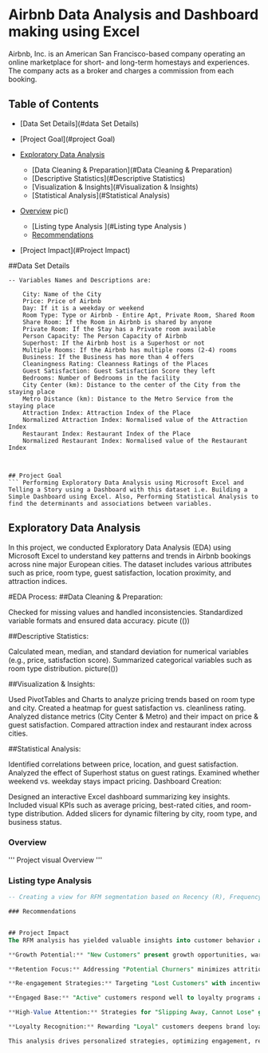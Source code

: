 # Airbnb Data Analysis and Dashboard making using Excel

Airbnb, Inc. is an American San Francisco-based company operating an online marketplace for short- and long-term homestays and experiences. The company acts as a broker and charges a commission from each booking.  

## Table of Contents

- [Data Set Details](#data Set Details)
- [Project Goal](#project Goal)
- [Exploratory Data Analysis](#exploratory-data-analysis)
  - [Data Cleaning & Preparation](#Data Cleaning & Preparation)
  - [Descriptive Statistics](#Descriptive Statistics)
  - [Visualization & Insights](#Visualization & Insights)
  - [Statistical Analysis](#Statistical Analysis)

- [Overview](#Overview)
   pic()
  - [Listing type Analysis ](#Listing type Analysis )
  - [Recommendations](#Recommendations)
- [Project Impact](#Project Impact) 
  

##Data Set Details

```Excel
-- Variables Names and Descriptions are:

	City: Name of the City
	Price: Price of Airbnb
	Day: If it is a weekday or weekend
	Room Type: Type or Airbnb - Entire Apt, Private Room, Shared Room
	Share Room: If the Room in Airbnb is shared by anyone
	Private Room: If the Stay has a Private room available
	Person Capacity: The Person Capacity of Airbnb
	Superhost: If the Airbnb host is a Superhost or not
	Multiple Rooms: If the Airbnb has multiple rooms (2-4) rooms
	Business: If the Business has more than 4 offers
	Cleaningness Rating: Cleanness Ratings of the Places
	Guest Satisfaction: Guest Satisfaction Score they left
	Bedrooms: Number of Bedrooms in the facility
	City Center (km): Distance to the center of the City from the staying place
	Metro Distance (km): Distance to the Metro Service from the staying place
	Attraction Index: Attraction Index of the Place
	Normalized Attraction Index: Normalised value of the Attraction Index
	Restaurant Index: Restaurant Index of the Place
	Normalized Restaurant Index: Normalised value of the Restaurant Index



## Project Goal
``` Performing Exploratory Data Analysis using Microsoft Excel and Telling a Story using a Dashboard with this dataset i.e. Building a Simple Dashboard using Excel. Also, Performing Statistical Analysis to find the determinants and associations between variables.
```


## Exploratory Data Analysis
In this project, we conducted Exploratory Data Analysis (EDA) using Microsoft Excel to understand key patterns and trends in Airbnb bookings across nine major European cities. The dataset includes various attributes such as price, room type, guest satisfaction, location proximity, and attraction indices.

#EDA Process:
##Data Cleaning & Preparation:

Checked for missing values and handled inconsistencies.
Standardized variable formats and ensured data accuracy.
picute (())

##Descriptive Statistics:

Calculated mean, median, and standard deviation for numerical variables (e.g., price, satisfaction score).
Summarized categorical variables such as room type distribution.
picture(())

##Visualization & Insights:

Used PivotTables and Charts to analyze pricing trends based on room type and city.
Created a heatmap for guest satisfaction vs. cleanliness rating.
Analyzed distance metrics (City Center & Metro) and their impact on price & guest satisfaction.
Compared attraction index and restaurant index across cities.

##Statistical Analysis:

Identified correlations between price, location, and guest satisfaction.
Analyzed the effect of Superhost status on guest ratings.
Examined whether weekend vs. weekday stays impact pricing.
Dashboard Creation:

Designed an interactive Excel dashboard summarizing key insights.
Included visual KPIs such as average pricing, best-rated cities, and room-type distribution.
Added slicers for dynamic filtering by city, room type, and business status.

### Overview
''' Project visual Overview '''


### Listing type Analysis 
```sql
-- Creating a view for RFM segmentation based on Recency (R), Frequency (F), and Monetary (M) scores

### Recommendations


## Project Impact
The RFM analysis has yielded valuable insights into customer behavior and preferences, guiding effective business strategies. The segmentation highlights:

**Growth Potential:** "New Customers" present growth opportunities, warranting targeted engagement efforts.

**Retention Focus:** Addressing "Potential Churners" minimizes attrition risk and encourages loyalty.

**Re-engagement Strategies:** Targeting "Lost Customers" with incentives can revive interest.

**Engaged Base:** "Active" customers respond well to loyalty programs and tailored content.

**High-Value Attention:** Strategies for "Slipping Away, Cannot Lose" group prevent loss of top spenders.

**Loyalty Recognition:** Rewarding "Loyal" customers deepens brand loyalty.

This analysis drives personalized strategies, optimizing engagement, retention, and revenue. Continuous adaptation based on real-time data is crucial for sustained success.
